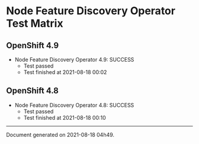 
Node Feature Discovery Operator Test Matrix
===========================================

OpenShift 4.9
-------------


* Node Feature Discovery Operator 4.9: SUCCESS
  - Test passed
  - Test finished at 2021-08-18 00:02

OpenShift 4.8
-------------


* Node Feature Discovery Operator 4.8: SUCCESS
  - Test passed
  - Test finished at 2021-08-18 00:10


---
Document generated on 2021-08-18 04h49.
